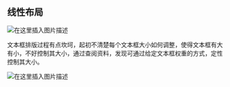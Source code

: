 ## 线性布局
![在这里插入图片描述](https://img-blog.csdnimg.cn/20200326215948101.png?x-oss-process=image/watermark,type_ZmFuZ3poZW5naGVpdGk,shadow_10,text_aHR0cHM6Ly9ibG9nLmNzZG4ubmV0L0d3dVlpRmFu,size_16,color_FFFFFF,t_70)

  文本框排版过程有点坎坷，起初不清楚每个文本框大小如何调整，使得文本框有大有小，不好控制其大小，通过查阅资料，发现可通过给定文本框权重的方式，定性控制其大小。

![在这里插入图片描述](https://img-blog.csdnimg.cn/20200326215958718.png?x-oss-process=image/watermark,type_ZmFuZ3poZW5naGVpdGk,shadow_10,text_aHR0cHM6Ly9ibG9nLmNzZG4ubmV0L0d3dVlpRmFu,size_16,color_FFFFFF,t_70)
